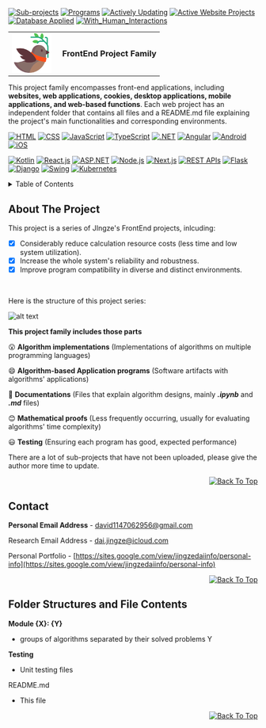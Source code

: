 [![Sub-projects][projects-shield]][projects-url]
[![Programs][progs-shield]][progs-url]
[![Actively Updating][au-shield]][au-url]
[![Active Website Projects][awp-shield]][awp-url]
[![Database Applied][da-shield]][da-url]
[![With_Human_Interactions][whi-shield]][whi-url]

<!-- PROJECT LOGO -->
<table border="0" cellspacing="0" cellpadding="0">
  <tr>
    <td style="vertical-align: middle;">
      <img src="icon.png" alt="Logo" width="80" height="80" style="background-color: white;" />
    </td>
    <td style="vertical-align: middle; padding-left: 15px;">
      <h3 style="margin: 0;">FrontEnd Project Family</h3>
    </td>
  </tr>
</table>

<p align="left">
  This project family encompasses front-end applications, including <b>websites, web applications, cookies, desktop applications, mobile applications, and web-based functions</b>. Each web project has an independent folder that contains all files and a README.md file explaining the project's main functionalities and corresponding environments.

</p>

[![HTML][html-shield]][html-url]
[![CSS][css-shield]][css-url]
[![JavaScript][js-shield]][js-url]
[![TypeScript][ts-shield]][ts-url]
[![.NET][dotnet-shield]][dotnet-url]
[![Angular][ang-shield]][ang-url]
[![Android][and-shield]][and-url]
[![iOS][ios-shield]][ios-url]

[![Kotlin][kl-shield]][kl-url]
[![React.js][react-shield]][react-url]
[![ASP.NET][aspnet-shield]][aspnet-url]
[![Node.js][nodejs-shield]][nodejs-url]
[![Next.js][nextjs-shield]][nextjs-url]
[![REST APIs][restapi-shield]][restapi-url]
[![Flask][flask-shield]][flask-url]
[![Django][django-shield]][django-url]
[![Swing][swing-shield]][swing-url]
[![Kubernetes][kub-shield]][kub-url]

<!-- TABLE OF CONTENTS -->
<details>
  <summary>Table of Contents</summary>
  <ol>
    <li>
      <a href="#about-the-project">About The Project</a>
    </li>
    <li><a href="#contact">Contact</a></li>
    <li><a href="#folder-structures-and-file-contents">Folder Structures and File Contents</a></li>
  </ol>
</details>



<!-- ABOUT THE PROJECT -->
## About The Project
This project is a series of JIngze's FrontEnd projects, inlcuding:

- [x] Considerably reduce calculation resource costs (less time and low system utilization).
- [x] Increase the whole system's reliability and robustness.
- [x] Improve program compatibility in diverse and distinct environments.

<br>

Here is the structure of this project series:

![alt text](Architecture.jpeg)

**This project family includes those parts**

:open_mouth: **Algorithm implementations** (Implementations of algorithms on multiple programming languages)

:smile: **Algorithm-based Application programs** (Software artifacts with algorithms' applications)

:grimacing: **Documentations** (Files that explain algorithm designs, mainly **_.ipynb_** and **_.md_** files)

:blush: **Mathematical proofs** (Less frequently occurring, usually for evaluating algorithms' time complexity)

:smiley: **Testing** (Ensuring each program has good, expected performance)

There are a lot of sub-projects that have not been uploaded, please give the author more time to update.

<p align="right">
  <a href="#top">
    <img alt="Back To Top" src="https://img.shields.io/badge/Back_To_Top-black">
  </a>
</p>

<!-- CONTACT -->
## Contact

**Personal Email Address** - david1147062956@gmail.com

Research Email Address - dai.jingze@icloud.com

Personal Portfolio - [https://sites.google.com/view/jingzedaiinfo/personal-info](https://sites.google.com/view/jingzedaiinfo/personal-info)

<p align="right">
  <a href="#top">
    <img alt="Back To Top" src="https://img.shields.io/badge/Back_To_Top-black">
  </a>
</p>

## Folder Structures and File Contents

**Module {X}: {Y}**
  - groups of algorithms separated by their solved problems Y

**Testing**
  - Unit testing files

README.md
  - This file

<p align="right">
  <a href="#top">
    <img alt="Back To Top" src="https://img.shields.io/badge/Back_To_Top-black">
  </a>
</p>

[progs-shield]: https://img.shields.io/badge/Total_Programs->110-blue
[progs-url]: https://github.com/daijingz/Algorithm_Implementations/commits/main/
[projects-shield]: https://img.shields.io/badge/Sub_Projects-13-lightgreen
[projects-url]: https://github.com/daijingz/Algorithm_Implementations
[au-shield]: https://img.shields.io/badge/Actively_Updating-darkred
[au-url]: https://www.linkedin.com/in/jingze-dai/
[awp-shield]: https://img.shields.io/badge/Active_Websites-green
[awp-url]: https://www.linkedin.com/in/jingze-dai/
[da-shield]: https://img.shields.io/badge/Database_Applied-yellow
[da-url]: https://github.com/daijingz/Frontend_Applications
[whi-shield]: https://img.shields.io/badge/With_Human_Interactions-purple
[whi-url]: https://github.com/daijingz/Frontend_Applications

[html-shield]: https://img.shields.io/badge/HTML-orange
[html-url]: https://developer.mozilla.org/en-US/docs/Web/HTML
[css-shield]: https://img.shields.io/badge/CSS-purple
[css-url]: https://developer.mozilla.org/en-US/docs/Web/CSS
[js-shield]: https://img.shields.io/badge/JavaScript-lightyellow
[js-url]: https://devdocs.io/javascript/
[ts-shield]: https://img.shields.io/badge/TypeScript-lightblue
[ts-url]: https://devdocs.io/typescript/
[dotnet-shield]: https://img.shields.io/badge/.NET-pink
[dotnet-url]: https://learn.microsoft.com/en-us/dotnet/
[ang-shield]: https://img.shields.io/badge/Angular-darkred
[ang-url]: https://angular.dev/overview
[and-shield]: https://img.shields.io/badge/Andriod-lightorange
[and-url]: https://developer.android.com/develop
[ios-shield]: https://img.shields.io/badge/iOS-darkcyan
[ios-url]: https://developer.apple.com/documentation/

[kl-shield]: https://img.shields.io/badge/Kotlin-purple
[kl-url]: https://kotlinlang.org/docs/home.html#
[react-shield]: https://img.shields.io/badge/React.js-skyblue
[react-url]: https://react.dev/
[aspnet-shield]: https://img.shields.io/badge/ASP.NET-grey
[aspnet-url]: https://learn.microsoft.com/en-us/aspnet/core/?view=aspnetcore-9.0
[nodejs-shield]: https://img.shields.io/badge/Node.js-darkgreen
[nodejs-url]: https://nodejs.org/docs/latest/api/
[nextjs-shield]: https://img.shields.io/badge/Next.js-red
[nextjs-url]: https://nextjs.org/
[restapi-shield]: https://img.shields.io/badge/REST_APIs-lightorange
[restapi-url]: https://docs.github.com/en/rest?apiVersion=2022-11-28
[flask-shield]: https://img.shields.io/badge/Flask-pink
[flask-url]: https://flask.palletsprojects.com/en/stable/tutorial/
[django-shield]: https://img.shields.io/badge/Django-darkred
[django-url]: https://www.djangoproject.com/start/
[swing-shield]: https://img.shields.io/badge/Swing-orange
[swing-url]: https://www.geeksforgeeks.org/introduction-to-java-swing/
[kub-shield]: https://img.shields.io/badge/Kubernetes-darkblue
[kub-url]: https://kubernetes.io/docs/home/
